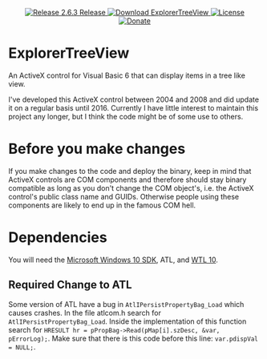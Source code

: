 <p align=center>
  <a href="https://github.com/TimoKunze/ExplorerTreeView/releases/tag/2.6.3">
    <img alt="Release 2.6.3 Release" src="https://img.shields.io/badge/release-2.6.3-0688CB.svg">
  </a>
  <a href="https://github.com/TimoKunze/ExplorerTreeView/releases">
    <img alt="Download ExplorerTreeView" src="https://img.shields.io/badge/download-latest-0688CB.svg">
  </a>
  <a href="https://github.com/TimoKunze/ExplorerTreeView/blob/master/LICENSE">
    <img alt="License" src="https://img.shields.io/badge/license-MIT-0688CB.svg">
  </a>
  <a href="https://www.paypal.com/xclick/business=TKunze71216%40gmx.de&item_name=ExplorerTreeView&no_shipping=1&tax=0&currency_code=EUR">
    <img alt="Donate" src="https://img.shields.io/badge/%24-donate-E44E4A.svg">
  </a>
</p>

# ExplorerTreeView
An ActiveX control for Visual Basic 6 that can display items in a tree like view.

I've developed this ActiveX control between 2004 and 2008 and did update it on a regular basis until 2016. Currently I have little interest to maintain this project any longer, but I think the code might be of some use to others.

# Before you make changes
If you make changes to the code and deploy the binary, keep in mind that ActiveX controls are COM components and therefore should stay binary compatible as long as you don't change the COM object's, i.e. the ActiveX control's public class name and GUIDs. Otherwise people using these components are likely to end up in the famous COM hell.

# Dependencies
You will need the [Microsoft Windows 10 SDK](https://developer.microsoft.com/en-us/windows/downloads/windows-10-sdk), ATL, and [WTL 10](https://sourceforge.net/projects/wtl/).

## Required Change to ATL
Some version of ATL have a bug in ```AtlIPersistPropertyBag_Load``` which causes crashes. In the file atlcom.h search for ```AtlIPersistPropertyBag_Load```. Inside the implementation of this function search for ```HRESULT hr = pPropBag->Read(pMap[i].szDesc, &var, pErrorLog);```. Make sure that there is this code before this line: ```var.pdispVal = NULL;```.
